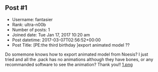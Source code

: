 ## Post #1
- Username: fantasier
- Rank: ultra-n00b
- Number of posts: 1
- Joined date: Tue Jan 17, 2017 10:20 am
- Post datetime: 2017-03-07T02:56:52+00:00
- Post Title: [PE:the third birthday ]export animated model ??

Do somemone knows how to export animated model from Noesis? I just tried and all the .pack has no animations although they have bones, or any recommanded software to see the animation? Thank you!! 
[1.png](https://xentaxbackup.github.io/file/12562_1.png)
